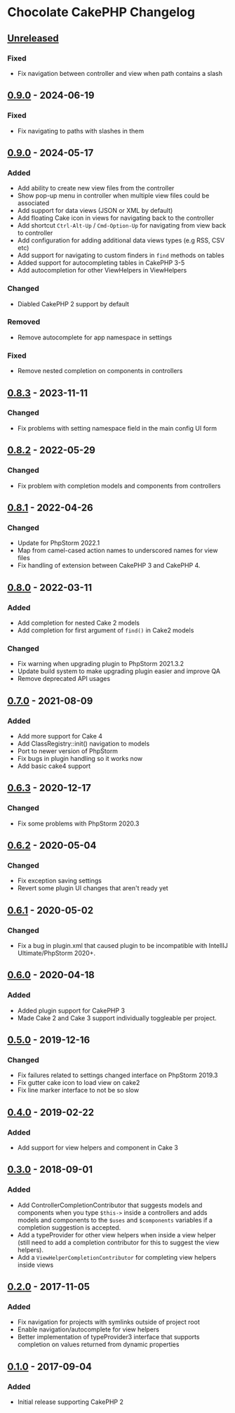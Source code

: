 <!-- Keep a Changelog guide -> https://keepachangelog.com -->

# Chocolate CakePHP Changelog

## [Unreleased]

### Fixed
- Fix navigation between controller and view when path contains a slash

## [0.9.0] - 2024-06-19

### Fixed
- Fix navigating to paths with slashes in them

## [0.9.0] - 2024-05-17

### Added
- Add ability to create new view files from the controller
- Show pop-up menu in controller when multiple view files could be associated
- Add support for data views (JSON or XML by default)
- Add floating Cake icon in views for navigating back to the controller
- Add shortcut `Ctrl-Alt-Up` / `Cmd-Option-Up` for navigating from view back to controller
- Add configuration for adding additional data views types (e.g RSS, CSV etc)
- Add support for navigating to custom finders in `find` methods on tables
- Added support for autocompleting tables in CakePHP 3-5
- Add autocompletion for other ViewHelpers in ViewHelpers

### Changed
- Diabled CakePHP 2 support by default

### Removed
- Remove autocomplete for app namespace in settings

### Fixed
- Remove nested completion on components in controllers

## [0.8.3] - 2023-11-11

### Changed
- Fix problems with setting namespace field in the main config UI form

## [0.8.2] - 2022-05-29

### Changed
- Fix problem with completion models and components from controllers

## [0.8.1] - 2022-04-26

### Changed
- Update for PhpStorm 2022.1
- Map from camel-cased action names to underscored names for view files
- Fix handling of extension between CakePHP 3 and CakePHP 4.

## [0.8.0] - 2022-03-11

### Added
- Add completion for nested Cake 2 models
- Add completion for first argument of `find()` in Cake2 models

### Changed
- Fix warning when upgrading plugin to PhpStorm 2021.3.2
- Update build system to make upgrading plugin easier and improve QA
- Remove deprecated API usages

## [0.7.0] - 2021-08-09

### Added
- Add more support for Cake 4
- Add ClassRegistry::init() navigation to models
- Port to newer version of PhpStorm
- Fix bugs in plugin handling so it works now
- Add basic cake4 support

## [0.6.3] - 2020-12-17

### Changed
- Fix some problems with PhpStorm 2020.3

## [0.6.2] - 2020-05-04

### Changed
- Fix exception saving settings
- Revert some plugin UI changes that aren't ready yet

## [0.6.1] - 2020-05-02

### Changed
- Fix a bug in plugin.xml that caused plugin to be 
incompatible with IntellIJ Ultimate/PhpStorm 2020+.

## [0.6.0] - 2020-04-18

### Added
- Added plugin support for CakePHP 3
- Made Cake 2 and Cake 3 support individually toggleable per project.

## [0.5.0] - 2019-12-16

### Changed
- Fix failures related to settings changed interface on PhpStorm 2019.3
- Fix gutter cake icon to load view on cake2
- Fix line marker interface to not be so slow

## [0.4.0] - 2019-02-22

### Added
- Add support for view helpers and component in Cake 3

## [0.3.0] - 2018-09-01

### Added
- Add ControllerCompletionContributor that suggests models and components when you 
type `$this->` inside a controllers and adds models and components to the `$uses` 
and `$components` variables if a completion suggestion is accepted.
- Add a typeProvider for other view helpers when inside a view helper (still 
need to add a completion contributor for this to suggest the view helpers).
- Add a `ViewHelperCompletionContributor` for completing view helpers inside views

## [0.2.0] - 2017-11-05

### Added
- Fix navigation for projects with symlinks outside of project root
- Enable navigation/autocomplete for view helpers
- Better implementation of typeProvider3 interface that supports completion 
on values returned from dynamic properties

## [0.1.0] - 2017-09-04

### Added
- Initial release supporting CakePHP 2

[Unreleased]: https://github.com/dmeybohm/chocolate-cakephp/compare/v0.9.0...HEAD
[0.9.0]: https://github.com/dmeybohm/chocolate-cakephp/compare/v0.8.3...v0.9.0
[0.8.3]: https://github.com/dmeybohm/chocolate-cakephp/compare/v0.8.2...v0.8.3
[0.8.2]: https://github.com/dmeybohm/chocolate-cakephp/compare/v0.8.1...v0.8.2
[0.8.1]: https://github.com/dmeybohm/chocolate-cakephp/compare/v0.8.0...v0.8.1
[0.8.0]: https://github.com/dmeybohm/chocolate-cakephp/compare/v0.7.0...v0.8.0
[0.7.0]: https://github.com/dmeybohm/chocolate-cakephp/compare/v0.6.3...v0.7.0
[0.6.3]: https://github.com/dmeybohm/chocolate-cakephp/compare/v0.6.2...v0.6.3
[0.6.2]: https://github.com/dmeybohm/chocolate-cakephp/compare/v0.6.1...v0.6.2
[0.6.1]: https://github.com/dmeybohm/chocolate-cakephp/compare/v0.6.0...v0.6.1
[0.6.0]: https://github.com/dmeybohm/chocolate-cakephp/compare/v0.5.0...v0.6.0
[0.5.0]: https://github.com/dmeybohm/chocolate-cakephp/compare/v0.4.0...v0.5.0
[0.4.0]: https://github.com/dmeybohm/chocolate-cakephp/compare/v0.3.0...v0.4.0
[0.3.0]: https://github.com/dmeybohm/chocolate-cakephp/compare/v0.2.0...v0.3.0
[0.2.0]: https://github.com/dmeybohm/chocolate-cakephp/compare/v0.1.0...v0.2.0
[0.1.0]: https://github.com/dmeybohm/chocolate-cakephp/commits/v0.1.0
